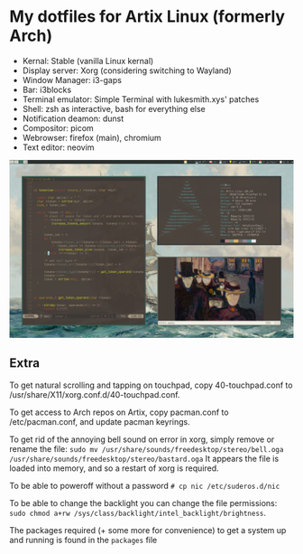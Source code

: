 # My dotfiles for Artix Linux (formerly Arch)
- Kernal: Stable (vanilla Linux kernal)
- Display server: Xorg (considering switching to Wayland)
- Window Manager: i3-gaps
- Bar: i3blocks
- Terminal emulator: Simple Terminal with lukesmith.xys' patches
- Shell: zsh as interactive, bash for everything else
- Notification deamon: dunst
- Compositor: picom
- Webrowser: firefox (main), chromium
- Text editor: neovim

![screenshot](bg.png)

## Extra
To get natural scrolling and tapping on touchpad, copy 40-touchpad.conf to /usr/share/X11/xorg.conf.d/40-touchpad.conf.

To get access to Arch repos on Artix, copy pacman.conf to /etc/pacman.conf, and update pacman keyrings.

To get rid of the annoying bell sound on error in xorg, simply remove or rename the file: `sudo mv /usr/share/sounds/freedesktop/stereo/bell.oga /usr/share/sounds/freedesktop/stereo/bastard.oga` It appears the file is loaded into memory, and so a restart of xorg is required.

To be able to poweroff without a password `# cp nic /etc/suderos.d/nic`

To be able to change the backlight you can change the file permissions: `sudo chmod a+rw /sys/class/backlight/intel_backlight/brightness`.

The packages required (+ some more for convenience) to get a system up and running is found in the `packages` file

